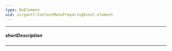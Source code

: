 ```yaml
---
type: DxElement
uid: ui/gantt:ContextMenuPreparingEvent.element
---
```

---
##### shortDescription
<!-- Description goes here -->

---
<!-- Description goes here -->